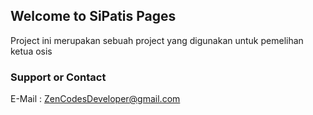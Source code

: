 ## Welcome to SiPatis Pages

Project ini merupakan sebuah project yang digunakan untuk pemelihan ketua osis

### Support or Contact

E-Mail : ZenCodesDeveloper@gmail.com
